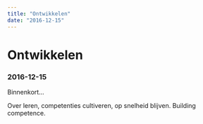 ```yaml
---
title: "Ontwikkelen"
date: "2016-12-15"
---
```

# Ontwikkelen
### 2016-12-15

Binnenkort…

Over leren, competenties cultiveren, op snelheid blijven. Building competence.